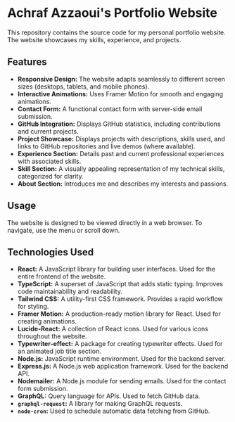 # Achraf Azzaoui's Portfolio Website
This repository contains the source code for my personal portfolio website.  The website showcases my skills, experience, and projects.

## Features
* **Responsive Design:** The website adapts seamlessly to different screen sizes (desktops, tablets, and mobile phones).
* **Interactive Animations:** Uses Framer Motion for smooth and engaging animations.
* **Contact Form:**  A functional contact form with server-side email submission.
* **GitHub Integration:** Displays GitHub statistics, including contributions and current projects.
* **Project Showcase:** Displays projects with descriptions, skills used, and links to GitHub repositories and live demos (where available).
* **Experience Section:** Details past and current professional experiences with associated skills.
* **Skill Section:**  A visually appealing representation of my technical skills, categorized for clarity.
* **About Section:** Introduces me and describes my interests and passions.

## Usage
The website is designed to be viewed directly in a web browser.  To navigate, use the menu or scroll down.

## Technologies Used
* **React:** A JavaScript library for building user interfaces. Used for the entire frontend of the website.
* **TypeScript:** A superset of JavaScript that adds static typing. Improves code maintainability and readability.
* **Tailwind CSS:** A utility-first CSS framework. Provides a rapid workflow for styling.
* **Framer Motion:** A production-ready motion library for React. Used for creating animations.
* **Lucide-React:**  A collection of React icons.  Used for various icons throughout the website.
* **Typewriter-effect:**  A package for creating typewriter effects. Used for an animated job title section.
* **Node.js:**  JavaScript runtime environment. Used for the backend server.
* **Express.js:** A Node.js web application framework. Used for the backend API.
* **Nodemailer:** A Node.js module for sending emails. Used for the contact form submission.
* **GraphQL:** Query language for APIs. Used to fetch GitHub data.
* **`graphql-request`:** A library for making GraphQL requests.
* **`node-cron`:** Used to schedule automatic data fetching from GitHub.
